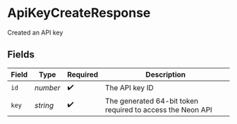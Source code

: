 # ApiKeyCreateResponse

Created an API key


## Fields

| Field                                                      | Type                                                       | Required                                                   | Description                                                |
| ---------------------------------------------------------- | ---------------------------------------------------------- | ---------------------------------------------------------- | ---------------------------------------------------------- |
| `id`                                                       | *number*                                                   | :heavy_check_mark:                                         | The API key ID                                             |
| `key`                                                      | *string*                                                   | :heavy_check_mark:                                         | The generated 64-bit token required to access the Neon API |